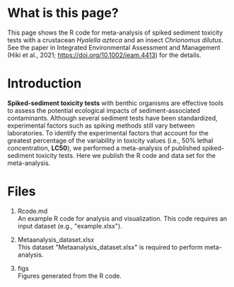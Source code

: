 # What is this page?
This page shows the R code for meta-analysis of spiked sediment toxicity tests with a crustacean *Hyalella azteca* and an insect *Chrionomus dilutus*. See the paper in Integrated Environmental Assessment and Management (Hiki et al., 2021; https://doi.org/10.1002/ieam.4413) for the details.
  
   
# Introduction  
**Spiked-sediment toxicity tests** with benthic organisms are effective tools to assess the potential ecological impacts of sediment-associated contaminants. Although several sediment tests have been standardized, experimental factors such as spiking methods still vary between laboratories. To identify the experimental factors that account for the greatest percentage of the variability in toxicity values (i.e., 50% lethal concentration, **LC50**), we performed a meta-analysis of published spiked-sediment toxicity tests. Here we publish the R code and data set for the meta-analysis.  
  
  
   
# Files
1. Rcode.md  
An example R code for analysis and visualization. This code requires an input dataset (e.g., "example.xlsx").  
     
2. Metaanalysis_dataset.xlsx  
This dataset "Metaanalysis_dataset.xlsx" is required to perform meta-analysis.  
  
3. figs  
Figures generated from the R code.  
